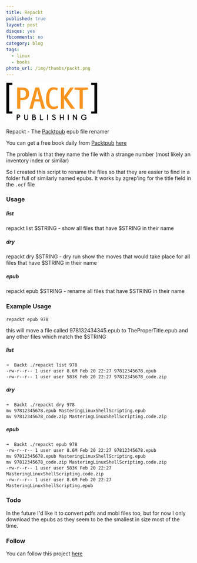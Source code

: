 ```yaml
---
title: Repackt
published: true
layout: post
disqus: yes
fbcomments: no
category: blog
tags:
  - linux
  - books
photo_url: /img/thumbs/packt.png
---
```


![](/img/packt.png)

Repackt - The
[Packtpub](https://www.packtpub.com/)
epub file renamer

You can get a free book daily from
[Packtpub](https://www.packtpub.com/)
[here](https://www.packtpub.com/packt/offers/free-learning)

The problem is that they name the file with a strange number (most
likely an inventory index or similar)

So I created this script to rename the files so that they are easier to
find in a folder full of similarly named epubs.  It works by zgrep'ing
for the title field in the `.ocf` file

### Usage

##### list

repackt list $STRING - show all files that have $STRING in their name

##### dry

repackt dry $STRING - dry run show the moves that would take place for all files that have $STRING in their name

##### epub

repackt epub $STRING - rename all files that have $STRING in their name

### Example Usage

```
repackt epub 978
```

this will move a file called 978132434345.epub to TheProperTitle.epub and any other files which match the $STRING

##### list

```
➜  Backt ./repackt list 978
-rw-r--r-- 1 user user 8.6M Feb 20 22:27 97812345678.epub
-rw-r--r-- 1 user user 583K Feb 20 22:27 97812345678_code.zip
```

##### dry

```
➜  Backt ./repackt dry 978
mv 97812345678.epub MasteringLinuxShellScripting.epub
mv 97812345678_code.zip MasteringLinuxShellScripting.code.zip
```

##### epub

```
➜  Backt ./repackt epub 978
-rw-r--r-- 1 user user 8.6M Feb 20 22:27 97812345678.epub
mv 97812345678.epub MasteringLinuxShellScripting.epub
mv 97812345678_code.zip MasteringLinuxShellScripting.code.zip
-rw-r--r-- 1 user user 583K Feb 20 22:27 MasteringLinuxShellScripting.code.zip
-rw-r--r-- 1 user user 8.6M Feb 20 22:27 MasteringLinuxShellScripting.epub
```


### Todo

In the future I'd like it to convert pdfs and mobi files too, but for
now I only download the epubs as they seem to be the smallest in size
most of the time.

### Follow

You can follow this project [here](https://joshuacox.github.io/repackt/)
